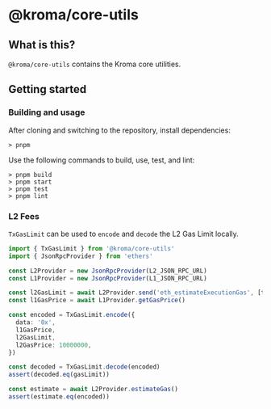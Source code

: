 # @kroma/core-utils

## What is this?

`@kroma/core-utils` contains the Kroma core utilities.

## Getting started

### Building and usage

After cloning and switching to the repository, install dependencies:

```shell
> pnpm
```

Use the following commands to build, use, test, and lint:

```shell
> pnpm build
> pnpm start
> pnpm test
> pnpm lint
```

### L2 Fees

`TxGasLimit` can be used to `encode` and `decode` the L2 Gas Limit
locally.

```typescript
import { TxGasLimit } from '@kroma/core-utils'
import { JsonRpcProvider } from 'ethers'

const L2Provider = new JsonRpcProvider(L2_JSON_RPC_URL)
const L1Provider = new JsonRpcProvider(L1_JSON_RPC_URL)

const l2GasLimit = await L2Provider.send('eth_estimateExecutionGas', [tx])
const l1GasPrice = await L1Provider.getGasPrice()

const encoded = TxGasLimit.encode({
  data: '0x',
  l1GasPrice,
  l2GasLimit,
  l2GasPrice: 10000000,
})

const decoded = TxGasLimit.decode(encoded)
assert(decoded.eq(gasLimit))

const estimate = await L2Provider.estimateGas()
assert(estimate.eq(encoded))
```
